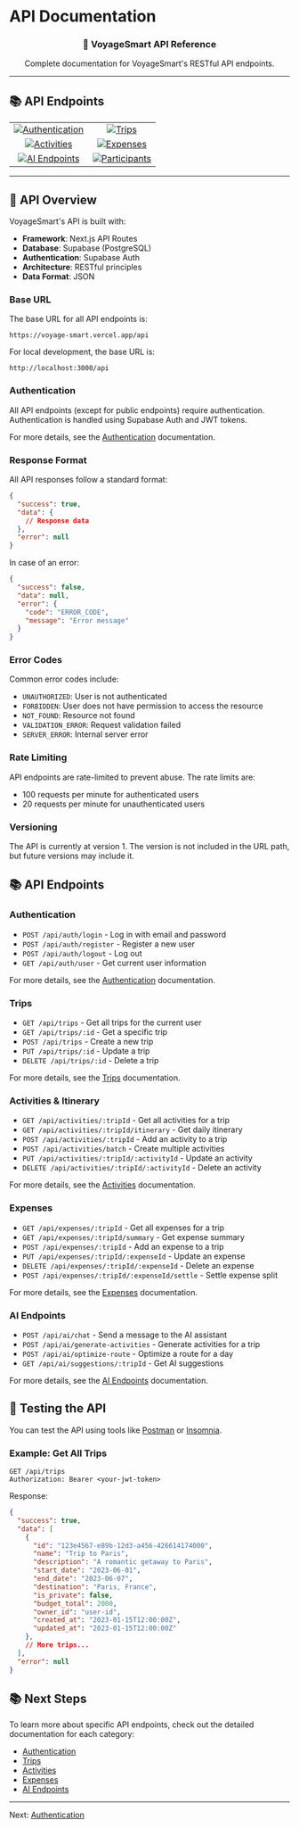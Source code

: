 # API Documentation

<div align="center">
  <h3>🔄 VoyageSmart API Reference</h3>
  <p>Complete documentation for VoyageSmart's RESTful API endpoints.</p>
</div>

---

## 📚 API Endpoints

<div align="center">
  <table>
    <tr>
      <td align="center">
        <a href="./authentication.md">
          <img src="https://img.shields.io/badge/🔐-Authentication-blue?style=for-the-badge" alt="Authentication"/>
        </a>
      </td>
      <td align="center">
        <a href="./trips.md">
          <img src="https://img.shields.io/badge/🗺️-Trips-green?style=for-the-badge" alt="Trips"/>
        </a>
      </td>
    </tr>
    <tr>
      <td align="center">
        <a href="./activities.md">
          <img src="https://img.shields.io/badge/📅-Activities-cyan?style=for-the-badge" alt="Activities"/>
        </a>
      </td>
      <td align="center">
        <a href="./expenses.md">
          <img src="https://img.shields.io/badge/💰-Expenses-orange?style=for-the-badge" alt="Expenses"/>
        </a>
      </td>
    </tr>
    <tr>
      <td align="center">
        <a href="./ai-endpoints.md">
          <img src="https://img.shields.io/badge/🤖-AI%20Endpoints-purple?style=for-the-badge" alt="AI Endpoints"/>
        </a>
      </td>
      <td align="center">
        <a href="#coming-soon">
          <img src="https://img.shields.io/badge/👥-Participants-pink?style=for-the-badge" alt="Participants"/>
        </a>
      </td>
    </tr>
  </table>
</div>

---

## 🔄 API Overview

VoyageSmart's API is built with:
- **Framework**: Next.js API Routes
- **Database**: Supabase (PostgreSQL)
- **Authentication**: Supabase Auth
- **Architecture**: RESTful principles
- **Data Format**: JSON

### Base URL

The base URL for all API endpoints is:

```
https://voyage-smart.vercel.app/api
```

For local development, the base URL is:

```
http://localhost:3000/api
```

### Authentication

All API endpoints (except for public endpoints) require authentication. Authentication is handled using Supabase Auth and JWT tokens.

For more details, see the [Authentication](./authentication.md) documentation.

### Response Format

All API responses follow a standard format:

```json
{
  "success": true,
  "data": {
    // Response data
  },
  "error": null
}
```

In case of an error:

```json
{
  "success": false,
  "data": null,
  "error": {
    "code": "ERROR_CODE",
    "message": "Error message"
  }
}
```

### Error Codes

Common error codes include:

- `UNAUTHORIZED`: User is not authenticated
- `FORBIDDEN`: User does not have permission to access the resource
- `NOT_FOUND`: Resource not found
- `VALIDATION_ERROR`: Request validation failed
- `SERVER_ERROR`: Internal server error

### Rate Limiting

API endpoints are rate-limited to prevent abuse. The rate limits are:

- 100 requests per minute for authenticated users
- 20 requests per minute for unauthenticated users

### Versioning

The API is currently at version 1. The version is not included in the URL path, but future versions may include it.

## 📚 API Endpoints

### Authentication

- `POST /api/auth/login` - Log in with email and password
- `POST /api/auth/register` - Register a new user
- `POST /api/auth/logout` - Log out
- `GET /api/auth/user` - Get current user information

For more details, see the [Authentication](./authentication.md) documentation.

### Trips

- `GET /api/trips` - Get all trips for the current user
- `GET /api/trips/:id` - Get a specific trip
- `POST /api/trips` - Create a new trip
- `PUT /api/trips/:id` - Update a trip
- `DELETE /api/trips/:id` - Delete a trip

For more details, see the [Trips](./trips.md) documentation.

### Activities & Itinerary

- `GET /api/activities/:tripId` - Get all activities for a trip
- `GET /api/activities/:tripId/itinerary` - Get daily itinerary
- `POST /api/activities/:tripId` - Add an activity to a trip
- `POST /api/activities/batch` - Create multiple activities
- `PUT /api/activities/:tripId/:activityId` - Update an activity
- `DELETE /api/activities/:tripId/:activityId` - Delete an activity

For more details, see the [Activities](./activities.md) documentation.

### Expenses

- `GET /api/expenses/:tripId` - Get all expenses for a trip
- `GET /api/expenses/:tripId/summary` - Get expense summary
- `POST /api/expenses/:tripId` - Add an expense to a trip
- `PUT /api/expenses/:tripId/:expenseId` - Update an expense
- `DELETE /api/expenses/:tripId/:expenseId` - Delete an expense
- `POST /api/expenses/:tripId/:expenseId/settle` - Settle expense split

For more details, see the [Expenses](./expenses.md) documentation.

### AI Endpoints

- `POST /api/ai/chat` - Send a message to the AI assistant
- `POST /api/ai/generate-activities` - Generate activities for a trip
- `POST /api/ai/optimize-route` - Optimize a route for a day
- `GET /api/ai/suggestions/:tripId` - Get AI suggestions

For more details, see the [AI Endpoints](./ai-endpoints.md) documentation.

## 🧪 Testing the API

You can test the API using tools like [Postman](https://www.postman.com/) or [Insomnia](https://insomnia.rest/).

### Example: Get All Trips

```
GET /api/trips
Authorization: Bearer <your-jwt-token>
```

Response:

```json
{
  "success": true,
  "data": [
    {
      "id": "123e4567-e89b-12d3-a456-426614174000",
      "name": "Trip to Paris",
      "description": "A romantic getaway to Paris",
      "start_date": "2023-06-01",
      "end_date": "2023-06-07",
      "destination": "Paris, France",
      "is_private": false,
      "budget_total": 2000,
      "owner_id": "user-id",
      "created_at": "2023-01-15T12:00:00Z",
      "updated_at": "2023-01-15T12:00:00Z"
    },
    // More trips...
  ],
  "error": null
}
```

## 📚 Next Steps

To learn more about specific API endpoints, check out the detailed documentation for each category:

- [Authentication](./authentication.md)
- [Trips](./trips.md)
- [Activities](./activities.md)
- [Expenses](./expenses.md)
- [AI Endpoints](./ai-endpoints.md)

---

Next: [Authentication](./authentication.md)

